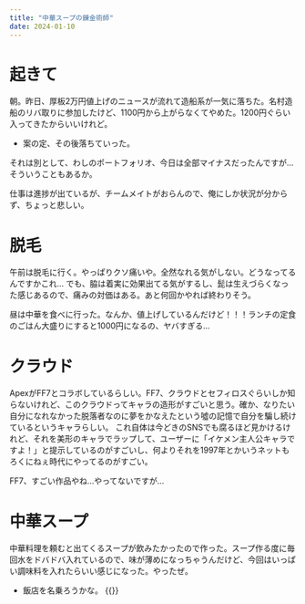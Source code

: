 ```yaml
---
title: "中華スープの錬金術師"
date: 2024-01-10
---
```


# 起きて
朝。昨日、厚板2万円値上げのニュースが流れて造船系が一気に落ちた。名村造船のリバ取りに参加したけど、1100円から上がらなくてやめた。1200円ぐらい入ってきたからいいけれど。
- 案の定、その後落ちていった。

それは別として、わしのポートフォリオ、今日は全部マイナスだったんですが...そういうこともあるか。

仕事は進捗が出ているが、チームメイトがおらんので、俺にしか状況が分からず、ちょっと悲しい。
# 脱毛
午前は脱毛に行く。やっぱりクソ痛いや。全然なれる気がしない。どうなってるんですかこれ...
でも、脇は着実に効果出てる気がするし、髭は生えづらくなった感じあるので、痛みの対価はある。あと何回かやれば終わりそう。

昼は中華を食べに行った。なんか、値上げしているんだけど！！！ランチの定食のごはん大盛りにすると1000円になるの、ヤバすぎる...

# クラウド
ApexがFF7とコラボしているらしい。FF7、クラウドとセフィロスぐらいしか知らないけれど、このクラウドってキャラの造形がすごいと思う。確か、なりたい自分になれなかった脱落者なのに夢をかなえたという噓の記憶で自分を騙し続けているというキャラらしい。
これ自体は今どきのSNSでも腐るほど見かけるけれど、それを美形のキャラでラップして、ユーザーに「イケメン主人公キャラですよ！」と提示しているのがすごいし、何よりそれを1997年とかいうネットもろくにねぇ時代にやってるのがすごい。

FF7、すごい作品やね...やってないですが...

# 中華スープ
中華料理を頼むと出てくるスープが飲みたかったので作った。スープ作る度に毎回水をドバドバ入れているので、味が薄めになっちゃうんだけど、今回はいっぱい調味料を入れたらいい感じになった。やったぜ。
- 飯店を名乗ろうかな。
{{<youtube NAqX7WATlTE>}}